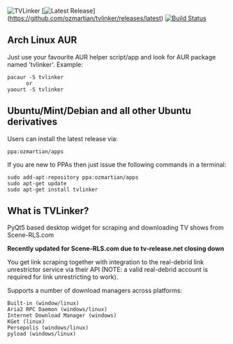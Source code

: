![TVLinker](http://tvlinker.ozmartians.com/images/header-banner.png) 
[![Latest Release](http://tvlinker.ozmartians.com/images/button-latest-release.png)]
(https://github.com/ozmartian/tvlinker/releases/latest)
[![Build Status](https://travis-ci.org/ozmartian/tvlinker.svg?branch=master)](https://travis-ci.org/ozmartian/tvlinker)

## Arch Linux AUR

Just use your favourite AUR helper script/app and look for AUR package named 'tvlinker'. Example:

    pacaur -S tvlinker
          or
    yaourt -S tvlinker

## Ubuntu/Mint/Debian and all other Ubuntu derivatives

Users can install the latest release via:

    ppa:ozmartian/apps

If you are new to PPAs then just issue the following commands in a terminal:

    sudo add-apt-repository ppa:ozmartian/apps
    sudo apt-get update
    sudo apt-get install tvlinker

## What is TVLinker?

 PyQt5 based desktop widget for scraping and downloading TV shows from Scene-RLS.com

 **Recently updated for Scene-RLS.com due to tv-release.net closing down**

 You get link scraping together with integration to the real-debrid link unrestrictor
 service via their API (NOTE: a valid real-debrid account is required for link unrestricting
 to work).

 Supports a number of download managers across platforms:

    Built-in (window/linux)
    Aria2 RPC Daemon (windows/linux)
    Internet Download Manager (windows)
    KGet (linux)
    Persepolis (windows/linux)
    pyload (windows/linux)
